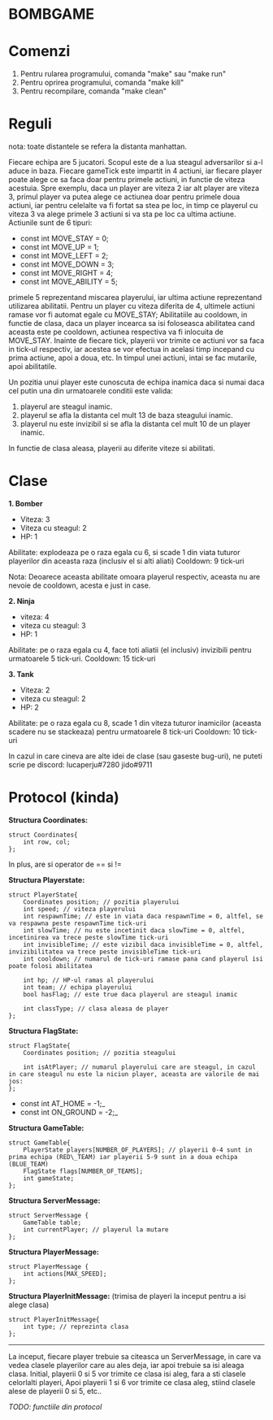 BOMBGAME	
===========

Comenzi
=======
1. Pentru rularea programului, comanda "make" sau "make run"
2. Pentru oprirea programului, comanda "make kill"
3. Pentru recompilare, comanda "make clean"



Reguli
=======
nota: toate distantele se refera la distanta manhattan.

Fiecare echipa are 5 jucatori. Scopul este de a lua steagul adversarilor si a-l aduce in baza. 
Fiecare gameTick este impartit in 4 actiuni, iar fiecare player poate alege ce sa faca doar pentru primele actiuni, in functie de viteza acestuia.
Spre exemplu, daca un player are viteza 2 iar alt player are viteza 3, primul player va putea alege ce actiunea doar pentru primele doua actiuni, iar pentru celelalte va fi fortat sa stea pe loc, in timp ce playerul cu viteza 3 va alege primele 3 actiuni si va sta pe loc ca ultima actiune.
Actiunile sunt de 6 tipuri:

- const int MOVE_STAY = 0;
- const int MOVE_UP = 1;
- const int MOVE_LEFT = 2;
- const int MOVE_DOWN = 3;
- const int MOVE_RIGHT = 4;
- const int MOVE_ABILITY = 5;

primele 5 reprezentand miscarea playerului, iar ultima actiune reprezentand utilizarea abilitatii.
Pentru un player cu viteza diferita de 4, ultimele actiuni ramase vor fi automat egale cu MOVE_STAY;
Abilitatiile au cooldown, in functie de clasa, daca un player incearca sa isi foloseasca abilitatea cand aceasta este pe cooldown, actiunea respectiva va fi inlocuita de MOVE_STAY.
Inainte de fiecare tick, playerii vor trimite ce actiuni vor sa faca in tick-ul respectiv, iar acestea se vor efectua in acelasi timp incepand cu prima actiune, apoi a doua, etc. In timpul unei actiuni, intai se fac mutarile, apoi abilitatile.

Un pozitia unui player este cunoscuta de echipa inamica daca si numai daca cel putin una din urmatoarele conditii este valida:
1. playerul are steagul inamic.
2. playerul se afla la distanta cel mult 13 de baza steagului inamic.
3. playerul nu este invizibil si se afla la distanta cel mult 10 de un player inamic.

In functie de clasa aleasa, playerii au diferite viteze si abilitati.

Clase
=======
**1. Bomber**
- Viteza: 3
- Viteza cu steagul: 2
- HP: 1

Abilitate: explodeaza pe o raza egala cu 6, si scade 1 din viata tuturor playerilor din aceasta raza (inclusiv el si alti aliati)
Cooldown: 9 tick-uri

Nota: Deoarece aceasta abilitate omoara playerul respectiv, aceasta nu are nevoie de cooldown, acesta e just in case.

**2. Ninja**
- viteza: 4
- viteza cu steagul: 3
- HP: 1

Abilitate: pe o raza egala cu 4, face toti aliatii (el inclusiv) invizibili pentru urmatoarele 5 tick-uri.
Cooldown: 15 tick-uri

**3. Tank**
- Viteza: 2
- viteza cu steagul: 2
- HP: 2

Abilitate: pe o raza egala cu 8, scade 1 din viteza tuturor inamicilor (aceasta scadere nu se stackeaza) pentru urmatoarele 8 tick-uri
Cooldown: 10 tick-uri


In cazul in care cineva are alte idei de clase (sau gaseste bug-uri), ne puteti scrie pe discord:
lucaperju#7280
jido#9711

Protocol (kinda)
=======

**Structura Coordinates:**
```
struct Coordinates{
    int row, col;
};
```
In plus, are si operator de == si !=

**Structura Playerstate:**

```
struct PlayerState{
    Coordinates position; // pozitia playerului
    int speed; // viteza playerului
    int respawnTime; // este in viata daca respawnTime = 0, altfel, se va respawna peste respawnTime tick-uri
    int slowTime; // nu este incetinit daca slowTime = 0, altfel, incetinirea va trece peste slowTime tick-uri
    int invisibleTime; // este vizibil daca invisibleTime = 0, altfel, invizibilitatea va trece peste invisibleTime tick-uri
    int cooldown; // numarul de tick-uri ramase pana cand playerul isi poate folosi abilitatea
    
    int hp; // HP-ul ramas al playerului
    int team; // echipa playerului
    bool hasFlag; // este true daca playerul are steagul inamic
    
    int classType; // clasa aleasa de player
};
```

**Structura FlagState:**

```
struct FlagState{
    Coordinates position; // pozitia steagului
    
    int isAtPlayer; // numarul playerului care are steagul, in cazul in care steagul nu este la niciun player, aceasta are valorile de mai jos:
};
```
- const int AT\_HOME = -1;_
- const int ON\_GROUND = -2;_

**Structura GameTable:**
```
struct GameTable{
    PlayerState players[NUMBER_OF_PLAYERS]; // playerii 0-4 sunt in prima echipa (RED\_TEAM) iar playerii 5-9 sunt in a doua echipa (BLUE_TEAM)
    FlagState flags[NUMBER_OF_TEAMS];
    int gameState;
};
```
**Structura ServerMessage:**
```
struct ServerMessage {
    GameTable table;
    int currentPlayer; // playerul la mutare
};
```
**Structura PlayerMessage:**
```
struct PlayerMessage {
    int actions[MAX_SPEED];
};
```
**Structura PlayerInitMessage:**
(trimisa de playeri la inceput pentru a isi alege clasa)
```
struct PlayerInitMessage{
    int type; // reprezinta clasa
};
```
---
La inceput, fiecare player trebuie sa citeasca un ServerMessage, in care va vedea clasele playerilor care au ales deja, iar apoi trebuie sa isi aleaga clasa.
Initial, playerii 0 si 5 vor trimite ce clasa isi aleg, fara a sti clasele celorlalti playeri, 
Apoi playerii 1 si 6 vor trimite ce clasa aleg, stiind clasele alese de playerii 0 si 5, 
etc..

*TODO: functiile din protocol*

